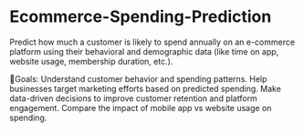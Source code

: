 # Ecommerce-Spending-Prediction
Predict how much a customer is likely to spend annually on an e-commerce platform using their behavioral and demographic data (like time on app, website usage, membership duration, etc.).

🎯Goals:
Understand customer behavior and spending patterns.
Help businesses target marketing efforts based on predicted spending.
Make data-driven decisions to improve customer retention and platform engagement.
Compare the impact of mobile app vs website usage on spending.
